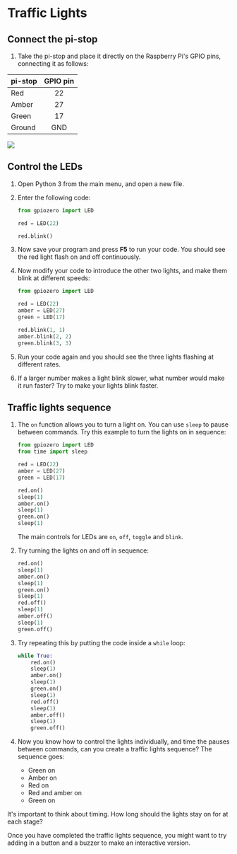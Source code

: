 # Traffic Lights

## Connect the pi-stop

1. Take the pi-stop and place it directly on the Raspberry Pi's GPIO pins, connecting it as follows:

| pi-stop   | GPIO pin |
| --------- | :------: |
| Red       | 22       |
| Amber     | 27       |
| Green     | 17       |
| Ground    | GND      |

![](images/pi-stop.png)

## Control the LEDs

1. Open Python 3 from the main menu, and open a new file.

1. Enter the following code:

    ```python
    from gpiozero import LED

    red = LED(22)

    red.blink()
    ```

1. Now save your program and press **F5** to run your code. You should see the red light flash on and off continuously.

1. Now modify your code to introduce the other two lights, and make them blink at different speeds:

    ```python
    from gpiozero import LED

    red = LED(22)
    amber = LED(27)
    green = LED(17)

    red.blink(1, 1)
    amber.blink(2, 2)
    green.blink(3, 3)
    ```

1. Run your code again and you should see the three lights flashing at different rates.

1. If a larger number makes a light blink slower, what number would make it run faster? Try to make your lights blink faster.

## Traffic lights sequence

1. The `on` function allows you to turn a light on. You can use `sleep` to pause between commands. Try this example to turn the lights on in sequence:

    ```python
    from gpiozero import LED
    from time import sleep

    red = LED(22)
    amber = LED(27)
    green = LED(17)

    red.on()
    sleep(1)
    amber.on()
    sleep(1)
    green.on()
    sleep(1)
    ```

    The main controls for LEDs are `on`, `off`, `toggle` and `blink`.

1. Try turning the lights on and off in sequence:

    ```python
    red.on()
    sleep(1)
    amber.on()
    sleep(1)
    green.on()
    sleep(1)
    red.off()
    sleep(1)
    amber.off()
    sleep(1)
    green.off()
    ```

1. Try repeating this by putting the code inside a `while` loop:

    ```python
    while True:
        red.on()
        sleep(1)
        amber.on()
        sleep(1)
        green.on()
        sleep(1)
        red.off()
        sleep(1)
        amber.off()
        sleep(1)
        green.off()
    ```

1. Now you know how to control the lights individually, and time the pauses between commands, can you create a traffic lights sequence? The sequence goes:

    - Green on
    - Amber on
    - Red on
    - Red and amber on
    - Green on

It's important to think about timing. How long should the lights stay on for at each stage?

Once you have completed the traffic lights sequence, you might want to try adding in a button and a buzzer to make an interactive version.
